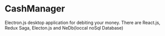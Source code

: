 # CashManager
Electron.js desktop application for debiting your money. There are React.js, Redux Saga, Electon.js and NeDb(loccal noSql Database) 

